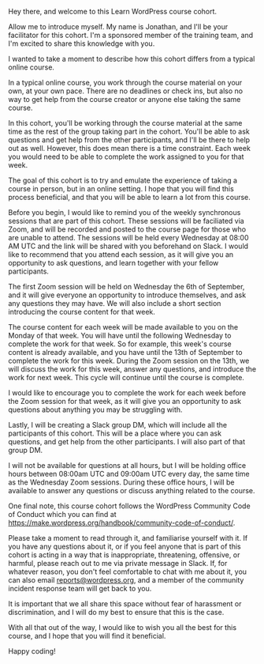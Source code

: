 Hey there, and welcome to this Learn WordPress course cohort.

Allow me to introduce myself. My name is Jonathan, and I'll be your facilitator for this cohort. I'm a sponsored member of the training team, and I'm excited to share this knowledge with you.

I wanted to take a moment to describe how this cohort differs from a typical online course. 

In a typical online course, you work through the course material on your own, at your own pace. There are no deadlines or check ins, but also no way to get help from the course creator or anyone else taking the same course.

In this cohort, you'll be working through the course material at the same time as the rest of the group taking part in the cohort. You'll be able to ask questions and get help from the other participants, and I'll be there to help out as well. However, this does mean there is a time constraint. Each week you would need to be able to complete the work assigned to you for that week. 

The goal of this cohort is to try and emulate the experience of taking a course in person, but in an online setting. I hope that you will find this process beneficial, and that you will be able to learn a lot from this course.

Before you begin, I would like to remind you of the weekly synchronous sessions that are part of this cohort. These sessions will be faciliated via Zoom, and will be recorded and posted to the course page for those who are unable to attend. The sessions will be held every Wednesday at 08:00 AM UTC and the link will be shared with you beforehand on Slack. I would like to recommend that you attend each session, as it will give you an opportunity to ask questions, and learn together with your fellow participants.

The first Zoom session will be held on Wednesday the 6th of September, and it will give everyone an opportunity to introduce themselves, and ask any questions they may have. We will also include a short section introducing the course content for that week.

The course content for each week will be made available to you on the Monday of that week. You will have until the following Wednesday to complete the work for that week. So for example, this week's course content is already available, and you have until the 13th of September to complete the work for this week. During the Zoom session on the 13th, we will discuss the work for this week, answer any questions, and introduce the work for next week. This cycle will continue until the course is complete. 

I would like to encourage you to complete the work for each week before the Zoom session for that week, as it will give you an opportunity to ask questions about anything you may be struggling with.

Lastly, I will be creating a Slack group DM, which will include all the participants of this cohort. This will be a place where you can ask questions, and get help from the other participants. I will also part of that group DM.

I will not be available for questions at all hours, but I will be holding office hours between 08:00am UTC and 09:00am UTC every day, the same time as the Wednesday Zoom sessions. During these office hours, I will be available to answer any questions or discuss anything related to the course.

One final note, this course cohort follows the WordPress Community Code of Conduct which you can find at https://make.wordpress.org/handbook/community-code-of-conduct/.

Please take a moment to read through it, and familiarise yourself with it. If you have any questions about it, or if you feel anyone that is part of this cohort is acting in a way that is inappropriate, threatening, offensive, or harmful, please reach out to me via private message in Slack. If, for whatever reason, you don't feel comfortable to chat with me about it, you can also email reports@wordpress.org, and a member of the community incident response team will get back to you.

It is important that we all share this space without fear of harassment or discrimination, and I will do my best to ensure that this is the case.

With all that out of the way, I would like to wish you all the best for this course, and I hope that you will find it beneficial.

Happy coding! 
